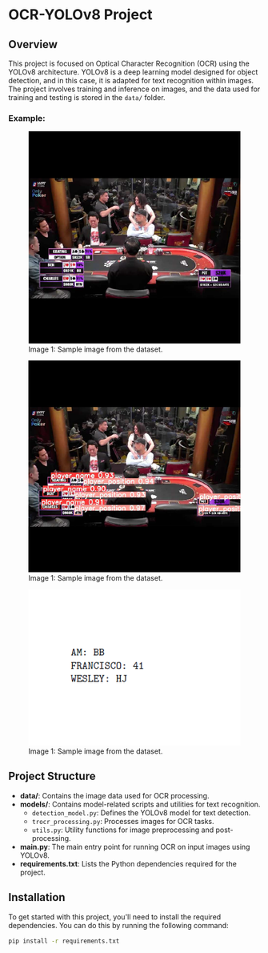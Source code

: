 # OCR-YOLOv8 Project

## Overview

This project is focused on Optical Character Recognition (OCR) using the YOLOv8 architecture. YOLOv8 is a deep learning model designed for object detection, and in this case, it is adapted for text recognition within images. The project involves training and inference on images, and the data used for training and testing is stored in the `data/` folder.

### Example:

<p align="center">
  <figure>
        <img src="data/2025-01-22 031822.png" alt="Image 1" width="435"/>
        <figcaption>Image 1: Sample image from the dataset.</figcaption>
  </figure>
  <figure>
       <img src="data/2025-01-22 031939.png" alt="Image 1" width="435"/>
       <figcaption>Image 1: Sample image from the dataset.</figcaption>
  </figure>
   <figure>
       <img src="data/2025-01-22 040543.png" alt="Image 1" width="435"/>
       <figcaption>Image 1: Sample image from the dataset.</figcaption>
  </figure>
</p>

## Project Structure

- **data/**: Contains the image data used for OCR processing.
- **models/**: Contains model-related scripts and utilities for text recognition.
  - `detection_model.py`: Defines the YOLOv8 model for text detection.
  - `trocr_processing.py`: Processes images for OCR tasks.
  - `utils.py`: Utility functions for image preprocessing and post-processing.
- **main.py**: The main entry point for running OCR on input images using YOLOv8.
- **requirements.txt**: Lists the Python dependencies required for the project.

## Installation

To get started with this project, you'll need to install the required dependencies. You can do this by running the following command:

```bash
pip install -r requirements.txt
